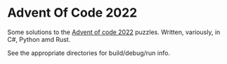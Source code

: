 # Advent Of Code 2022

Some solutions to the [Advent of code 2022](https://adventofcode.com/2022) puzzles. Written, variously, in C#, Python amd Rust.

See the appropriate directories for build/debug/run info.
